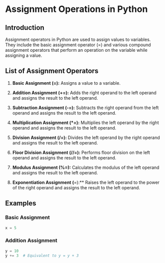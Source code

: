
# Assignment Operations in Python

## Introduction

Assignment operators in Python are used to assign values to variables. They include the basic assignment operator (=) and various compound assignment operators that perform an operation on the variable while assigning a value.

## List of Assignment Operators

1. **Basic Assignment (=):** Assigns a value to a variable.

2. **Addition Assignment (+=):** Adds the right operand to the left operand and assigns the result to the left operand.

3. **Subtraction Assignment (-=):** Subtracts the right operand from the left operand and assigns the result to the left operand.

4. **Multiplication Assignment (*=):** Multiplies the left operand by the right operand and assigns the result to the left operand.

5. **Division Assignment (/=):** Divides the left operand by the right operand and assigns the result to the left operand.

6. **Floor Division Assignment (//=):** Performs floor division on the left operand and assigns the result to the left operand.

7. **Modulus Assignment (%=):** Calculates the modulus of the left operand and assigns the result to the left operand.

8. **Exponentiation Assignment (**=):** Raises the left operand to the power of the right operand and assigns the result to the left operand.

## Examples

### Basic Assignment

```python
x = 5
```

### Addition Assignment

```python
y = 10
y += 3  # Equivalent to y = y + 3
```
